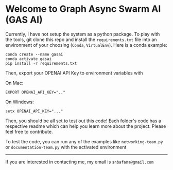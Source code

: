 # Welcome to Graph Async Swarm AI (GAS AI) 

Currently, I have not setup the system as a python package. To play with the tools, git clone this repo and install the `requirements.txt` file into an environment of your choosing (`Conda`, `VirtualEnv`). Here is a conda example:

```shell
conda create --name gasai
conda activate gasai
pip install -r requirements.txt
```

Then, export your OPENAI API Key to environment variables with 

On Mac: 
```shell 
EXPORT OPENAI_API_KEY=".."
```

On Windows:
```shell
setx OPENAI_API_KEY="..."
```

Then, you should be all set to test out this code! Each folder's code has a respective readme which can help you learn more about the project. Please feel free to contribute. 

To test the code, you can run any of the examples like `networking-team.py` or `documentation-team.py` with the activated environment

---

If you are interested in contacting me, my email is `snbafana@gmail.com`


